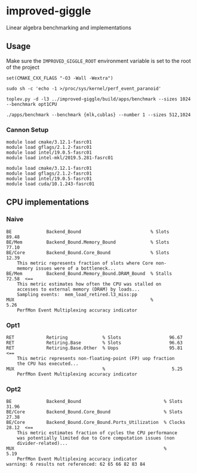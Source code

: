 # improved-giggle
Linear algebra benchmarking and implementations

## Usage

Make sure the `IMPROVED_GIGGLE_ROOT` environment variable is set to the root of the project

`set(CMAKE_CXX_FLAGS "-O3 -Wall -Wextra")`

`sudo sh -c 'echo -1 >/proc/sys/kernel/perf_event_paranoid'`

`toplev.py -d -l3 ../improved-giggle/build/apps/benchmark --sizes 1024 --benchmark opt1CPU`

```
./apps/benchmark --benchmark {mlk,cublas} --number 1 --sizes 512,1024
```


### Cannon Setup

```
module load cmake/3.12.1-fasrc01
module load gflags/2.1.2-fasrc01
module load intel/19.0.5-fasrc01
module load intel-mkl/2019.5.281-fasrc01

module load cmake/3.12.1-fasrc01
module load gflags/2.1.2-fasrc01
module load intel/19.0.5-fasrc01
module load cuda/10.1.243-fasrc01
```

## CPU implementations

### Naive

```
BE             Backend_Bound                          % Slots                  89.48
BE/Mem         Backend_Bound.Memory_Bound             % Slots                  77.10
BE/Core        Backend_Bound.Core_Bound               % Slots                  12.39
	This metric represents fraction of slots where Core non-
	memory issues were of a bottleneck...
BE/Mem         Backend_Bound.Memory_Bound.DRAM_Bound  % Stalls                 72.58  <==
	This metric estimates how often the CPU was stalled on
	accesses to external memory (DRAM) by loads...
	Sampling events:  mem_load_retired.l3_miss:pp
MUX                                                   %                         5.26
	PerfMon Event Multiplexing accuracy indicator
```


### Opt1

```
RET            Retiring             % Slots                  96.67
RET            Retiring.Base        % Slots                  96.63
RET            Retiring.Base.Other  % Uops                   95.81  <==
	This metric represents non-floating-point (FP) uop fraction
	the CPU has executed...
MUX                                 %                         5.25
	PerfMon Event Multiplexing accuracy indicator
```

### Opt2

```
BE             Backend_Bound                               % Slots                  31.96
BE/Core        Backend_Bound.Core_Bound                    % Slots                  27.38
BE/Core        Backend_Bound.Core_Bound.Ports_Utilization  % Clocks                 28.12  <==
	This metric estimates fraction of cycles the CPU performance
	was potentially limited due to Core computation issues (non
	divider-related)...
MUX                                                        %                         5.19
	PerfMon Event Multiplexing accuracy indicator
warning: 6 results not referenced: 62 65 66 82 83 84
```
